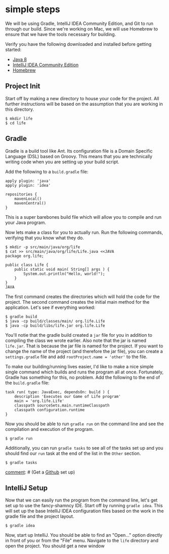 simple steps
============

We will be using Gradle, IntelliJ IDEA Community Edition, and Git to run through our build.
Since we're working on Mac, we will use Homebrew to ensure that we have the tools necessary for building.

Verify you have the following downloaded and installed before getting started:

* [Java 8](http://www.oracle.com/technetwork/java/javase/downloads/index.html)
* [IntelliJ IDEA Community Edition](https://www.jetbrains.com/idea/download/)
* [Homebrew](http://brew.sh/)

Project Init
------------

Start off by making a new directory to house your code for the project.
All further instructions will be based on the assumption that you are working in this directory.

    $ mkdir life
    $ cd life

Gradle
------

Gradle is a build tool like Ant.
Its configuration file is a Domain Specific Language (DSL) based on Groovy.
This means that you are technically writing code when you are setting up your build script.

Add the following to a `build.gradle` file:

    apply plugin: 'java'
    apply plugin: 'idea'

    repositories {
        mavenLocal()
        mavenCentral()
    }

This is a super barebones build file which will allow you to compile and run your Java program.

Now lets make a class for you to actually run. Run the following commands, verifying that you know what they do.

    $ mkdir -p src/main/java/org/life
    $ cat >> src/main/java/org/life/Life.java <<JAVA
    package org.life;
    
    public class Life {
        public static void main( String[] args ) {
            System.out.println("Hello, world!");
        }
    }
    JAVA

The first command creates the directories which will hold the code for the project.
The second command creates the initial main method for the application.
Let's see if everything worked:

    $ gradle build
    $ java -cp build/classes/main/ org.life.Life
    $ java -cp build/libs/life.jar org.life.Life

You'll notie that the gradle build created a `jar` file for you in addition to compiling the class we wrote earlier.
Also note that the jar is named `life.jar`.
That is because the jar file is named for the project.
If you want to change the name of the project (and therefore the jar file), you can create a `settings.gradle` file and add `rootProject.name = 'other'` to the file.

To make our building/running lives easier, I'd like to make a nice simple single command which builds and runs the program all at once.
Fortunately, Gradle has something for this, no problem.
Add the following to the end of the `build.gradle` file:

    task run( type: JavaExec, dependsOn: build ) {
        description 'Executes our Game of Life program'
        main = 'org.life.Life'
        classpath sourceSets.main.runtimeClasspath
        classpath configuration.runtime
    }

Now you should be able to run `gradle run` on the command line and see the compilation and execution of the program.

    $ gradle run

Additionally, you can run `gradle tasks` to see all of the tasks set up and you should find our `run` task at the end of the list in the `Other` section.

    $ gradle tasks


[comment]: # (Git and Github)
[comment]: # (--------------)

[comment]: # (*NOTE* This step can be done later or ignored entirely. It will be useful for other things.)

[comment]: # (Get a [Github](https://github.com) set up)


IntelliJ Setup
--------------

Now that we can easily run the program from the command line, let's get set up to use the fancy-shamncy IDE.
Start off by running `gradle idea`.
This will set up the base IntelliJ IDEA configuration files based on the work in the gradle file and the project layout.

    $ gradle idea

Now, start up IntelliJ.
You should be able to find an "Open..." option directly in front of you or from the "File" menu. Navigate to the `life` directory and open the project.
You should get a new window

